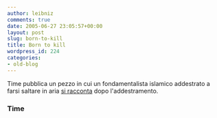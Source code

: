 ```yaml
---
author: leibniz
comments: true
date: 2005-06-27 23:05:57+00:00
layout: post
slug: born-to-kill
title: Born to kill
wordpress_id: 224
categories:
- old-blog
---
```


Time pubblica un pezzo in cui un fondamentalista islamico addestrato a farsi saltare in aria [si racconta](http://www.time.com/time/magazine/article/0,9171,1077288,00.html?promoid=rss_top) dopo l'addestramento.  



### Time
